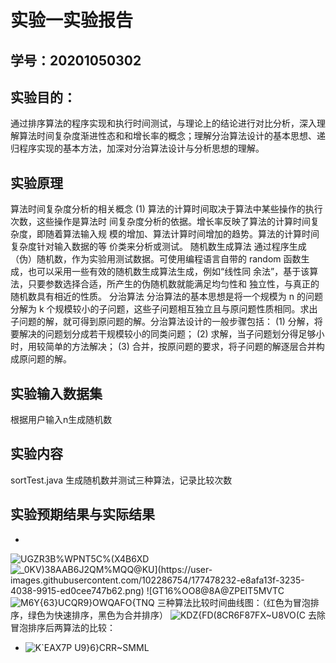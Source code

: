 # 实验一实验报告

## 学号：20201050302


## 实验目的：

通过排序算法的程序实现和执行时间测试，与理论上的结论进行对比分析，深入理解算法时间复杂度渐进性态和和增长率的概念；理解分治算法设计的基本思想、递归程序实现的基本方法，加深对分治算法设计与分析思想的理解。

## 实验原理

 算法时间复杂度分析的相关概念
(1) 算法的计算时间取决于算法中某些操作的执行次数，这些操作是算法时
间复杂度分析的依据。增长率反映了算法的计算时间复杂度，即随着算法输入规
模的增加、算法计算时间增加的趋势。算法的计算时间复杂度针对输入数据的等
价类来分析或测试。
 随机数生成算法
通过程序生成（伪）随机数，作为实验用测试数据。可使用编程语言自带的
random 函数生成，也可以采用一些有效的随机数生成算法生成，例如“线性同
余法”，基于该算法，只要参数选择合适，所产生的伪随机数就能满足均匀性和
独立性，与真正的随机数具有相近的性质。
 分治算法
分治算法的基本思想是将一个规模为 n 的问题分解为 k 个规模较小的子问题，这些子问题相互独立且与原问题性质相同。求出子问题的解，就可得到原问题的解。分治算法设计的一般步骤包括：
(1) 分解，将要解决的问题划分成若干规模较小的同类问题；
(2) 求解，当子问题划分得足够小时，用较简单的方法解决；
(3) 合并，按原问题的要求，将子问题的解逐层合并构成原问题的解。


## 实验输入数据集

根据用户输入n生成随机数


## 实验内容

sortTest.java 生成随机数并测试三种算法，记录比较次数

## 实验预期结果与实际结果
+
![UGZR3B%WPNT5C$%(X4B6$XD](https://user-images.githubusercontent.com/102286754/177478209-2f04dc2d-1d05-491c-bceb-f9ed47ff2157.png)
![`_0KV)38AAB6J2QM%MQQ@KU](https://user-images.githubusercontent.com/102286754/177478232-e8afa13f-3235-4038-9915-ed0cee747b62.png)
![GT16%OO`8@8A@ZPEIT5MVTC](https://user-images.githubusercontent.com/102286754/177478283-5e854b93-41b7-47d3-aeff-2245c8a825fd.png)
![M6Y{63}UCQR9}OWQAFO{TNQ](https://user-images.githubusercontent.com/102286754/177478306-31135c6c-135d-4776-8f6a-643ed5c1bf30.png)
三种算法比较时间曲线图：（红色为冒泡排序，绿色为快速排序，黑色为合并排序）
![KDZ{FD(8CR6F87FX~U8VO(C](https://user-images.githubusercontent.com/102286754/177483812-410295be-f397-4d3f-aa46-6b20e561330a.png)
去除冒泡排序后两算法的比较：
+ ![K`_EAX7P U9}6_}CRR~SMML](https://user-images.githubusercontent.com/102286754/177484074-15e48dc6-62a0-401c-bf31-f6732a5d073d.png)

